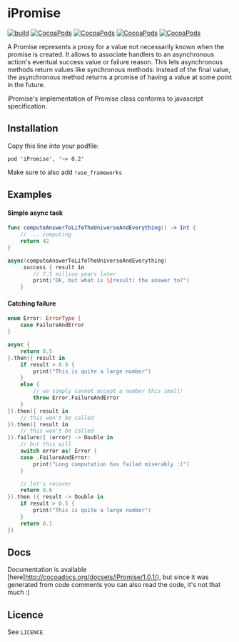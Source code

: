 # iPromise

[![build](https://travis-ci.org/theddnc/iPromise.svg?branch=master)](https://travis-ci.org/theddnc/iPromise)
[![CocoaPods](https://img.shields.io/cocoapods/v/iPromise.svg)](https://cocoapods.org/pods/iPromise)
[![CocoaPods](https://img.shields.io/cocoapods/l/iPromise.svg)](https://cocoapods.org/pods/iPromise)
[![CocoaPods](https://img.shields.io/cocoapods/p/iPromise.svg)](https://cocoapods.org/pods/iPromise)
[![CocoaPods](https://img.shields.io/cocoapods/metrics/doc-percent/iPromise.svg)](https://cocoapods.org/pods/iPromise)

A Promise represents a proxy for a value not necessarily known when the promise
is created. It allows to associate handlers to an asynchronous action's eventual
success value or failure reason. This lets asynchronous methods return values like 
synchronous methods: instead of the final value, the asynchronous method returns 
a promise of having a value at some point in the future.

iPromise's implementation of Promise class conforms to javascript specification. 

## Installation

Copy this line into your podfile:

```pod 'iPromise', '~> 0.2'```

Make sure to also add ```!use_frameworks```

## Examples

#### Simple async task

```swift
func computeAnswerToLifeTheUniverseAndEverything() -> Int {
    // ... computing
    return 42
}

async(computeAnswerToLifeTheUniverseAndEverything)
    .success { result in
        // 7.5 million years later
        print("Ok, but what is \(result) the answer to?")
    }   
```

#### Catching failure 

```swift
enum Error: ErrorType {
    case FailureAndError
}

async {
    return 0.5
}.then({ result in
    if result > 0.5 {
        print("This is quite a large number")
    }
    else {
        // we simply cannot accept a number this small!
        throw Error.FailureAndError
    }
}).then({ result in
    // this won't be called
}).then({ result in
    // this won't be called
}).failure({ (error) -> Double in
    // but this will
    switch error as! Error {
    case .FailureAndError:
        print("Long computation has failed miserably :(")
    }

    // let's recover
    return 0.6
}).then ({ result -> Double in
    if result > 0.5 {
        print("This is quite a large number")
    }
    return 0.1
})
```

## Docs

Documentation is available [here]http://cocoadocs.org/docsets/iPromise/1.0.1/), but
since it was generated from code comments you can also read the code, it's not that
much :)

## Licence

See ```LICENCE``` 

